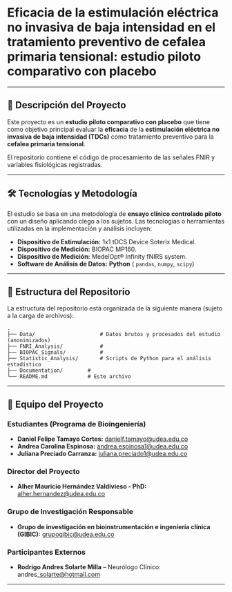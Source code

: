 

# Eficacia de la estimulación eléctrica no invasiva de baja intensidad en el tratamiento preventivo de cefalea primaria tensional: estudio piloto comparativo con placebo

-----

## 📄 Descripción del Proyecto

Este proyecto es un **estudio piloto comparativo con placebo** que tiene como objetivo principal evaluar la **eficacia** de la **estimulación eléctrica no invasiva de baja intensidad (TDCs)** como tratamiento preventivo para la **cefalea primaria tensional**.

El repositorio contiene el código de procesamiento de las señales FNIR y variables fisiológicas registradas.

-----

## 🛠️ Tecnologías y Metodología

El estudio se basa en una metodología de **ensayo clínico controlado piloto** con un diseño aplicando ciego a los sujetos. Las tecnologías o herramientas utilizadas en la implementación y análisis incluyen:

  * **Dispositivo de Estimulación:** 1x1 tDCS Device Soterix Medical.
  * **Dispositivo de Medición:** BIOPAC MP160.
  * **Dispositivo de Medición:** MedelOpt® Infinity fNIRS system.
  * **Software de Análisis de Datos:** **Python** ( `pandas`, `numpy`, `scipy`)
  
-----

## 📂 Estructura del Repositorio

La estructura del repositorio está organizada de la siguiente manera (sujeto a la carga de archivos):

```
.
├── Data/                     # Datos brutos y procesados del estudio (anonimizados)
├── FNRI_Analysis/            # 
├── BIOPAC_Signals/           # 
├── Statistic_Analysis/       # Scripts de Python para el análisis estadístico
├── Documentation/        # 
└── README.md             # Este archivo
```

-----

## 👥 Equipo del Proyecto

### **Estudiantes (Programa de Bioingeniería)**

  * **Daniel Felipe Tamayo Cortes:** danielf.tamayo@udea.edu.co
  * **Andrea Carolina Espinosa:** andrea.espinosa1@udea.edu.co
  * **Juliana Preciado Carranza:** juliana.preciado1@udea.edu.co

### **Director del Proyecto**

  * **Alher Mauricio Hernández Valdivieso - PhD:** alher.hernandez@udea.edu.co

### **Grupo de Investigación Responsable**

  * **Grupo de investigación en bioinstrumentación e ingeniería clínica (GIBIC):** grupogibic@udea.edu.co

### **Participantes Externos**

  * **Rodrigo Andres Solarte Milla** – Neurólogo Clínico: andres\_solarte@hotmail.com

----
